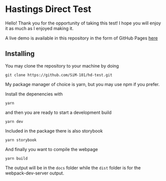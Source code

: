# Hastings Direct Test

Hello! Thank you for the opportunity of taking this test! I hope you will enjoy it as much as I enjoyed making it.

A live demo is available in this repository in the form of GitHub Pages [here](https://sim-101.github.io/hd-test/)

## Installing

You may clone the repository to your machine by doing

```shell
git clone https://github.com/SiM-101/hd-test.git
```

My package manager of choice is yarn, but you may use npm if you prefer.

Install the depenencies with

```shell
yarn
```

and then you are ready to start a development build

```shell
yarn dev
```

Included in the package there is also storybook

```shell
yarn storybook
```

And finally you want to compile the webpage

```shell
yarn build
```

The output will be in the `docs` folder while the `dist` folder is for the webpack-dev-server output.
